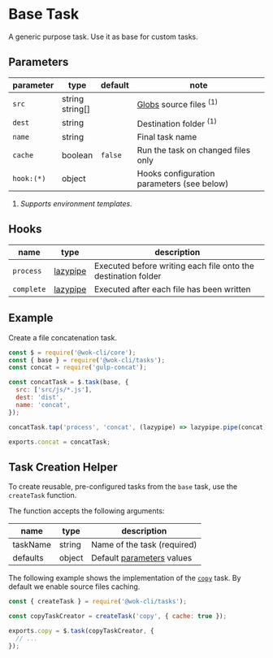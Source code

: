 # Base Task

A generic purpose task. Use it as base for custom tasks.

## Parameters

| parameter  | type               | default | note                                       |
| ---------- | ------------------ | ------- | ------------------------------------------ |
| `src`      | string<br>string[] |         | [Globs][1] source files <sup>(1)</sup>     |
| `dest`     | string             |         | Destination folder <sup>(1)</sup>          |
| `name`     | string             |         | Final task name                            |
| `cache`    | boolean            | `false` | Run the task on changed files only         |
| `hook:(*)` | object             |         | Hooks configuration parameters (see below) |

1. _Supports environment templates._

[1]: https://gulpjs.com/docs/en/api/concepts#globs

## Hooks

| name       | type          | description                                                   |
| ---------- | ------------- | ------------------------------------------------------------- |
| `process`  | [lazypipe][2] | Executed before writing each file onto the destination folder |
| `complete` | [lazypipe][2] | Executed after each file has been written                     |

[2]: https://github.com/OverZealous/lazypipe

## Example

Create a file concatenation task.

```js
const $ = require('@wok-cli/core');
const { base } = require('@wok-cli/tasks');
const concat = require('gulp-concat');

const concatTask = $.task(base, {
  src: ['src/js/*.js'],
  dest: 'dist',
  name: 'concat',
});

concatTask.tap('process', 'concat', (lazypipe) => lazypipe.pipe(concat));

exports.concat = concatTask;
```

## Task Creation Helper

To create reusable, pre-configured tasks from the `base` task, use the `createTask` function.

The function accepts the following arguments:

| name     | type   | description                              |
| -------- | ------ | ---------------------------------------- |
| taskName | string | Name of the task (required)              |
| defaults | object | Default [parameters](#parameters) values |

The following example shows the implementation of the [`copy`](/packages/tasks/copy) task. By default we enable source files caching.

```js
const { createTask } = require('@wok-cli/tasks');

const copyTaskCreator = createTask('copy', { cache: true });

exports.copy = $.task(copyTaskCreator, {
  // ...
});
```
